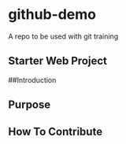 # github-demo
A repo to be used with git training

## Starter Web Project

##Introduction

## Purpose

## How To Contribute
